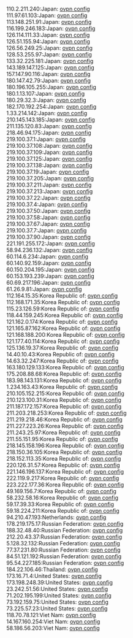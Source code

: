 110.2.211.240:Japan: [ovpn config](vpn/110_2_211_240.ovpn)  
111.97.61.103:Japan: [ovpn config](vpn/111_97_61_103.ovpn)  
113.148.251.91:Japan: [ovpn config](vpn/113_148_251_91.ovpn)  
116.199.246.183:Japan: [ovpn config](vpn/116_199_246_183.ovpn)  
126.114.111.33:Japan: [ovpn config](vpn/126_114_111_33.ovpn)  
126.51.155.94:Japan: [ovpn config](vpn/126_51_155_94.ovpn)  
126.56.249.25:Japan: [ovpn config](vpn/126_56_249_25.ovpn)  
128.53.255.97:Japan: [ovpn config](vpn/128_53_255_97.ovpn)  
133.32.225.181:Japan: [ovpn config](vpn/133_32_225_181.ovpn)  
143.189.147.125:Japan: [ovpn config](vpn/143_189_147_125.ovpn)  
157.147.90.116:Japan: [ovpn config](vpn/157_147_90_116.ovpn)  
180.147.42.79:Japan: [ovpn config](vpn/180_147_42_79.ovpn)  
180.196.105.255:Japan: [ovpn config](vpn/180_196_105_255.ovpn)  
180.1.13.107:Japan: [ovpn config](vpn/180_1_13_107.ovpn)  
180.29.32.3:Japan: [ovpn config](vpn/180_29_32_3.ovpn)  
182.170.192.254:Japan: [ovpn config](vpn/182_170_192_254.ovpn)  
1.33.214.142:Japan: [ovpn config](vpn/1_33_214_142.ovpn)  
210.145.143.185:Japan: [ovpn config](vpn/210_145_143_185.ovpn)  
211.135.120.83:Japan: [ovpn config](vpn/211_135_120_83.ovpn)  
218.46.94.175:Japan: [ovpn config](vpn/218_46_94_175.ovpn)  
219.100.37.1:Japan: [ovpn config](vpn/219_100_37_1.ovpn)  
219.100.37.108:Japan: [ovpn config](vpn/219_100_37_108.ovpn)  
219.100.37.109:Japan: [ovpn config](vpn/219_100_37_109.ovpn)  
219.100.37.125:Japan: [ovpn config](vpn/219_100_37_125.ovpn)  
219.100.37.138:Japan: [ovpn config](vpn/219_100_37_138.ovpn)  
219.100.37.19:Japan: [ovpn config](vpn/219_100_37_19.ovpn)  
219.100.37.205:Japan: [ovpn config](vpn/219_100_37_205.ovpn)  
219.100.37.211:Japan: [ovpn config](vpn/219_100_37_211.ovpn)  
219.100.37.213:Japan: [ovpn config](vpn/219_100_37_213.ovpn)  
219.100.37.22:Japan: [ovpn config](vpn/219_100_37_22.ovpn)  
219.100.37.4:Japan: [ovpn config](vpn/219_100_37_4.ovpn)  
219.100.37.50:Japan: [ovpn config](vpn/219_100_37_50.ovpn)  
219.100.37.58:Japan: [ovpn config](vpn/219_100_37_58.ovpn)  
219.100.37.67:Japan: [ovpn config](vpn/219_100_37_67.ovpn)  
219.100.37.7:Japan: [ovpn config](vpn/219_100_37_7.ovpn)  
219.100.37.90:Japan: [ovpn config](vpn/219_100_37_90.ovpn)  
221.191.255.172:Japan: [ovpn config](vpn/221_191_255_172.ovpn)  
58.94.236.132:Japan: [ovpn config](vpn/58_94_236_132.ovpn)  
60.114.6.234:Japan: [ovpn config](vpn/60_114_6_234.ovpn)  
60.140.92.159:Japan: [ovpn config](vpn/60_140_92_159.ovpn)  
60.150.204.195:Japan: [ovpn config](vpn/60_150_204_195.ovpn)  
60.153.193.239:Japan: [ovpn config](vpn/60_153_193_239.ovpn)  
60.69.217.196:Japan: [ovpn config](vpn/60_69_217_196.ovpn)  
61.26.9.81:Japan: [ovpn config](vpn/61_26_9_81.ovpn)  
112.164.15.35:Korea Republic of: [ovpn config](vpn/112_164_15_35.ovpn)  
112.168.171.35:Korea Republic of: [ovpn config](vpn/112_168_171_35.ovpn)  
115.23.126.59:Korea Republic of: [ovpn config](vpn/115_23_126_59.ovpn)  
118.44.159.245:Korea Republic of: [ovpn config](vpn/118_44_159_245.ovpn)  
121.162.0.174:Korea Republic of: [ovpn config](vpn/121_162_0_174.ovpn)  
121.165.87.162:Korea Republic of: [ovpn config](vpn/121_165_87_162.ovpn)  
121.168.188.200:Korea Republic of: [ovpn config](vpn/121_168_188_200.ovpn)  
121.177.40.114:Korea Republic of: [ovpn config](vpn/121_177_40_114.ovpn)  
125.136.19.37:Korea Republic of: [ovpn config](vpn/125_136_19_37.ovpn)  
14.40.10.43:Korea Republic of: [ovpn config](vpn/14_40_10_43.ovpn)  
14.63.32.247:Korea Republic of: [ovpn config](vpn/14_63_32_247.ovpn)  
163.180.129.133:Korea Republic of: [ovpn config](vpn/163_180_129_133.ovpn)  
175.208.88.68:Korea Republic of: [ovpn config](vpn/175_208_88_68.ovpn)  
183.98.143.131:Korea Republic of: [ovpn config](vpn/183_98_143_131.ovpn)  
1.234.163.43:Korea Republic of: [ovpn config](vpn/1_234_163_43.ovpn)  
210.105.152.215:Korea Republic of: [ovpn config](vpn/210_105_152_215.ovpn)  
210.123.100.31:Korea Republic of: [ovpn config](vpn/210_123_100_31.ovpn)  
211.187.172.157:Korea Republic of: [ovpn config](vpn/211_187_172_157.ovpn)  
211.203.218.253:Korea Republic of: [ovpn config](vpn/211_203_218_253.ovpn)  
211.219.218.46:Korea Republic of: [ovpn config](vpn/211_219_218_46.ovpn)  
211.227.223.26:Korea Republic of: [ovpn config](vpn/211_227_223_26.ovpn)  
211.243.25.97:Korea Republic of: [ovpn config](vpn/211_243_25_97.ovpn)  
211.55.151.95:Korea Republic of: [ovpn config](vpn/211_55_151_95.ovpn)  
218.145.158.196:Korea Republic of: [ovpn config](vpn/218_145_158_196.ovpn)  
218.150.36.105:Korea Republic of: [ovpn config](vpn/218_150_36_105.ovpn)  
218.152.113.35:Korea Republic of: [ovpn config](vpn/218_152_113_35.ovpn)  
220.126.31.57:Korea Republic of: [ovpn config](vpn/220_126_31_57.ovpn)  
221.146.196.137:Korea Republic of: [ovpn config](vpn/221_146_196_137.ovpn)  
222.119.9.217:Korea Republic of: [ovpn config](vpn/222_119_9_217.ovpn)  
223.222.177.36:Korea Republic of: [ovpn config](vpn/223_222_177_36.ovpn)  
49.169.156.7:Korea Republic of: [ovpn config](vpn/49_169_156_7.ovpn)  
58.232.58.16:Korea Republic of: [ovpn config](vpn/58_232_58_16.ovpn)  
59.17.39.33:Korea Republic of: [ovpn config](vpn/59_17_39_33.ovpn)  
59.18.224.211:Korea Republic of: [ovpn config](vpn/59_18_224_211.ovpn)  
94.210.47.193:Netherlands: [ovpn config](vpn/94_210_47_193.ovpn)  
178.219.175.17:Russian Federation: [ovpn config](vpn/178_219_175_17.ovpn)  
188.32.48.40:Russian Federation: [ovpn config](vpn/188_32_48_40.ovpn)  
212.20.43.37:Russian Federation: [ovpn config](vpn/212_20_43_37.ovpn)  
5.128.32.132:Russian Federation: [ovpn config](vpn/5_128_32_132.ovpn)  
77.37.231.80:Russian Federation: [ovpn config](vpn/77_37_231_80.ovpn)  
84.51.121.192:Russian Federation: [ovpn config](vpn/84_51_121_192.ovpn)  
95.54.227.185:Russian Federation: [ovpn config](vpn/95_54_227_185.ovpn)  
184.22.106.46:Thailand: [ovpn config](vpn/184_22_106_46.ovpn)  
173.16.71.4:United States: [ovpn config](vpn/173_16_71_4.ovpn)  
173.198.248.39:United States: [ovpn config](vpn/173_198_248_39.ovpn)  
23.242.51.56:United States: [ovpn config](vpn/23_242_51_56.ovpn)  
71.202.195.199:United States: [ovpn config](vpn/71_202_195_199.ovpn)  
73.192.159.75:United States: [ovpn config](vpn/73_192_159_75.ovpn)  
73.225.57.23:United States: [ovpn config](vpn/73_225_57_23.ovpn)  
118.70.78.121:Viet Nam: [ovpn config](vpn/118_70_78_121.ovpn)  
14.167.160.254:Viet Nam: [ovpn config](vpn/14_167_160_254.ovpn)  
58.186.56.203:Viet Nam: [ovpn config](vpn/58_186_56_203.ovpn)  
